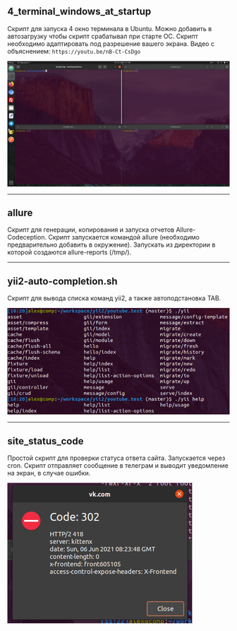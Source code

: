 ## 4_terminal_windows_at_startup

Скрипт для запуска 4 окно терминала в Ubuntu. Можно добавить в автозагрузку чтобы скрипт срабатывал при старте ОС.
Скрипт необходимо адаптировать под разрешение вашего экрана.
Видео с объяснением:
`https://youtu.be/nB-Ct-CsDgo`

![Image alt](https://github.com/kostyashelest/bash/raw/master/img/ubuntu_4_screen.png)

---

## allure

Скрипт для генерации, копирования и запуска отчетов Allure-Codeception.
Скрипт запускается командой allure (необходимо предварительно добавить в окружение).
Запускать из директории в которой создаются allure-reports (/tmp/).

---

## yii2-auto-completion.sh

Скрипт для вывода списка команд yii2, а также автоподстановка TAB.

![Image alt](https://github.com/kostyashelest/bash/raw/master/img/yii2_auto_completion.png)

---

## site_status_code

Простой скрипт для проверки статуса ответа сайта. Запускается через cron. Скрипт отправляет сообщение в телеграм и выводит уведомление на экран, в случае ошибки.

![Image alt](https://github.com/kostyashelest/bash/raw/master/img/site_status_code.png)
